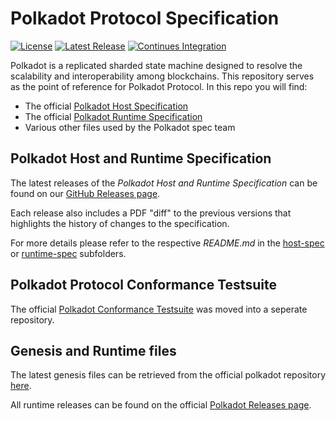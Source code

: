 # Polkadot Protocol Specification

[![License](https://img.shields.io/github/license/w3f/polkadot-spec.svg)](https://github.com/w3f/polkadot-spec/blob/main/LICENSE)
[![Latest Release](https://img.shields.io/github/release/w3f/polkadot-spec.svg)](https://github.com/w3f/polkadot-spec/releases/latest)
[![Continues Integration](https://github.com/w3f/polkadot-spec/workflows/Specification%20Publication/badge.svg)](https://github.com/w3f/polkadot-spec/actions?query=workflow%3A%22Specification+Publication%22)

Polkadot is a replicated sharded state machine designed to resolve the scalability and interoperability among blockchains. This repository serves as the point of reference for Polkadot Protocol. In this repo you will find:

- The official [Polkadot Host Specification](./host-spec/)
- The official [Polkadot Runtime Specification](./runtime-spec/)
- Various other files used by the Polkadot spec team

## Polkadot Host and Runtime Specification

The latest releases of the *Polkadot Host and Runtime Specification* can be found on our [GitHub Releases page](https://github.com/w3f/polkadot-spec/releases).

Each release also includes a PDF "diff" to the previous versions that highlights the history of changes to the specification.

For more details please refer to the respective *README.md* in the [host-spec](./host-spec/README.md) or [runtime-spec](./runtime-spec/README.md) subfolders.

## Polkadot Protocol Conformance Testsuite

The official [Polkadot Conformance Testsuite](https://github.com/w3f/polkadot-tests) was moved into a seperate repository.

## Genesis and Runtime files

The latest genesis files can be retrieved from the official polkadot repository [here](https://github.com/paritytech/polkadot/tree/master/node/service/res).

All runtime releases can be found on the official [Polkadot Releases page](https://github.com/paritytech/polkadot/releases).
